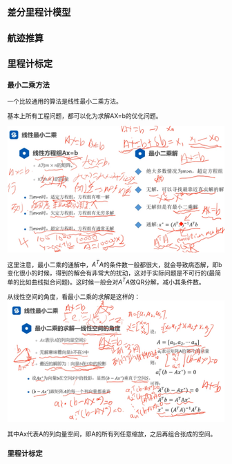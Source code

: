 ## 差分里程计模型
## 航迹推算
## 里程计标定

### 最小二乘方法
一个比较通用的算法是线性最小二乘方法。

基本上所有工程问题，都可以化为求解AX=b的优化问题。

![title](https://raw.githubusercontent.com/HViktorTsoi/gitnote-image/master/gitnote/2020/07/26/1595774233997-1595774234001.png)

这里注意，最小二乘的通解中，$A^TA$的条件数一般都很大，就会导致病态解，即b变化很小的时候，得到的解会有非常大的扰动，这对于实际问题是不可行的(最简单的比如曲线拟合问题)。这时候一般会对$A^TA$做QR分解，减小其条件数。

从线性空间的角度，看最小二乘的求解是这样的：
![title](https://raw.githubusercontent.com/HViktorTsoi/gitnote-image/master/gitnote/2020/07/26/1595775313584-1595775313587.png)

其中Ax代表A的列向量空间，即A的所有列任意缩放，之后再组合张成的空间。

### 里程计标定
